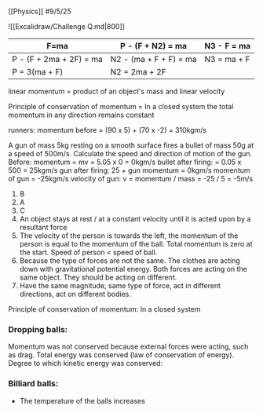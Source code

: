 [[Physics]]
#9/5/25 


![[Excalidraw/Challenge Q.md|800]]

| F=ma                    | P - (F + N2) = ma      | N3 - F = ma |
| ----------------------- | ---------------------- | ----------- |
| P - (F + 2ma + 2F) = ma | N2 - (ma + F + F) = ma | N3 = ma + F |
| P = 3(ma + F)           | N2 = 2ma + 2F          |             |

linear momentum = product of an object's mass and linear velocity


Principle of conservation of momentum = In a closed system the total momentum in any direction remains constant

runners:
momentum before = (90 x 5) + (70 x -2) = 310kgm/s

A gun of mass 5kg resting on a smooth surface fires a bullet of mass 50g at a speed of 500m/s. Calculate the speed and direction of motion of the gun.
Before: 
	momentum = mv = 5.05 x 0 = 0kgm/s
bullet after firing: 
	= 0.05 x 500 = 25kgm/s
gun after firing:
	25 + gun momentum = 0kgm/s
	momentum of gun = -25kgm/s
velocity of gun:
	v = momentum / mass = -25 / 5 = -5m/s
1) B
2) A
3) C
4) An object stays at rest / at a constant velocity until it is acted upon by a resultant force
5) The velocity of the person is towards the left, the momentum of the person is equal to the momentum of the ball. Total momentum is zero at the start. Speed of person < speed of ball.
6) Because the type of forces are not the same. The clothes are acting down with gravitational potential energy. Both forces are acting on the same object. They should be acting on different.
7) Have the same magnitude, same type of force, act in different directions, act on different bodies.

Principle of conservation of momentum:
	In a closed system

### Dropping balls:
Momentum was not conserved because external forces were acting, such as drag.
Total energy was conserved (law of conservation of energy).
Degree to which kinetic energy was conserved:

### Billiard balls:
- The temperature of the balls increases